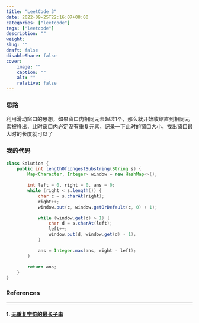 ```yaml
---
title: "LeetCode 3"
date: 2022-09-25T22:16:07+08:00
categories: ["leetcode"]
tags: ["leetcode"]
description: ""
weight:
slug: ""
draft: false
disableShare: false
cover:
    image: ""
    caption: ""
    alt: ""
    relative: false
---
```


### 思路

利用滑动窗口的思想，如果窗口内相同元素超过1个，那么就开始收缩直到相同元素被移出，此时窗口内必定没有重复元素，记录一下此时的窗口大小，找出窗口最大时的长度就可以了

### 我的代码

```java
class Solution {
    public int lengthOfLongestSubstring(String s) {
        Map<Character, Integer> window = new HashMap<>();

        int left = 0, right = 0, ans = 0;
        while (right < s.length()) {
            char c = s.charAt(right);
            right++;
            window.put(c, window.getOrDefault(c, 0) + 1);

            while (window.get(c) > 1) {
                char d = s.charAt(left);
                left++;
                window.put(d, window.get(d) - 1);
            }

            ans = Integer.max(ans, right - left);
        }

        return ans;
    }
}
```

### References

---

#### 1. [无重复字符的最长子串](https://leetcode.cn/problems/longest-substring-without-repeating-characters/)
